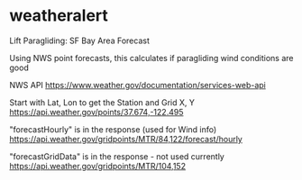 # weatheralert
 Lift Paragliding: SF Bay Area Forecast

Using NWS point forecasts, this calculates if paragliding wind conditions are good

NWS API https://www.weather.gov/documentation/services-web-api

Start with Lat, Lon to get the Station and Grid X, Y
https://api.weather.gov/points/37.674,-122.495

"forecastHourly" is in the response (used for Wind info)
https://api.weather.gov/gridpoints/MTR/84,122/forecast/hourly

"forecastGridData" is in the response - not used currently
https://api.weather.gov/gridpoints/MTR/104,152